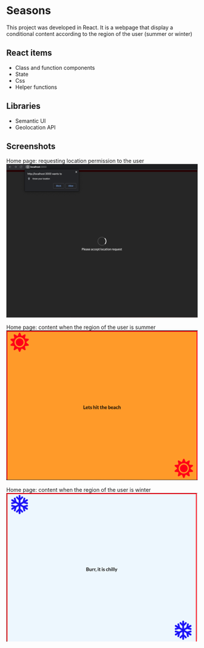 # Seasons

This project was developed in React. It is a webpage that display a conditional content according to the region of the user (summer or winter)

## React items
+ Class and function components
+ State
+ Css
+ Helper functions

## Libraries
+ Semantic UI
+ Geolocation API

## Screenshots

Home page: requesting location permission to the user
![](public/request-location.png?raw=true)

Home page: content when the region of the user is summer
![](public/summer.png?raw=true)

Home page: content when the region of the user is winter
![](public/winter.png?raw=true)
